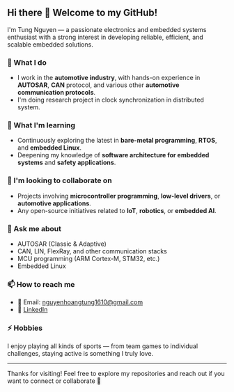 ## Hi there 👋 Welcome to my GitHub!

I'm Tung Nguyen — a passionate electronics and embedded systems enthusiast with a strong interest in developing reliable, efficient, and scalable embedded solutions.

### 🚗 What I do
- I work in the **automotive industry**, with hands-on experience in **AUTOSAR**, **CAN** protocol, and various other **automotive communication protocols**.
- I'm doing research project in clock synchronization in distributed system. 

### 🌱 What I'm learning
- Continuously exploring the latest in **bare-metal programming**, **RTOS**, and **embedded Linux**.
- Deepening my knowledge of **software architecture for embedded systems** and **safety applications**.

### 👯 I'm looking to collaborate on
- Projects involving **microcontroller programming**, **low-level drivers**, or **automotive applications**.
- Any open-source initiatives related to **IoT**, **robotics**, or **embedded AI**.

### 💬 Ask me about
- AUTOSAR (Classic & Adaptive)
- CAN, LIN, FlexRay, and other communication stacks
- MCU programming (ARM Cortex-M, STM32, etc.)
- Embedded Linux

### 📫 How to reach me
- 📧 Email: nguyenhoangtung1610@gmail.com
- 💼 [LinkedIn]([https://www.linkedin.com/in/your-profile](https://www.linkedin.com/in/tungbud/))

### ⚡ Hobbies
I enjoy playing all kinds of sports — from team games to individual challenges, staying active is something I truly love.

---

Thanks for visiting! Feel free to explore my repositories and reach out if you want to connect or collaborate 🤝
